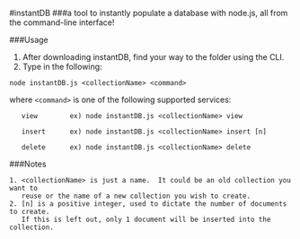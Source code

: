 #instantDB
###a tool to instantly populate a database with node.js, all from the command-line interface!


###Usage
1. After downloading instantDB, find your way to the folder using the CLI.   
2. Type in the following:
```
node instantDB.js <collectionName> <command>
```
where `<command>` is one of the following supported services:
```
   view        ex) node instantDB.js <collectionName> view

   insert      ex) node instantDB.js <collectionName> insert [n]

   delete      ex) node instantDB.js <collectionName> delete
```

###Notes
```
1. <collectionName> is just a name.  It could be an old collection you want to
   reuse or the name of a new collection you wish to create.
2. [n] is a positive integer, used to dictate the number of documents to create.
   If this is left out, only 1 document will be inserted into the collection.
```
